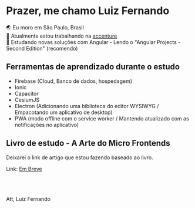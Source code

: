 <h1 align="left">Prazer, me chamo Luiz Fernando</h1>

🌏  Eu moro em São Paulo, Brasil <br/>
🔭  Atualmente estou trabalhando na [accenture](https://www.accenture.com/br-pt) <br/>
🌱  Estudando novas soluções com Angular - Lendo o "Angular Projects - Second Edition" (recomendo) <br/>

## Ferramentas de aprendizado durante o estudo

- Firebase (Cloud, Banco de dados, hospedagem)
- Ionic
- Capacitor
- CesiumJS
- Electron (Adicionando uma biblioteca do editor WYSIWYG / Empacotando um aplicativo de desktop)
- PWA (modo offline com o service worker / Mantendo atualizado com as notificações no aplicativo)

## Livro de estudo - A Arte do Micro Frontends

Deixarei o link de artigo que estou fazendo baseado ao livro.

Link: <a href="#breve">Em Breve</a>

 <br/> <br/> <br/>
Att, Luiz Fernando
